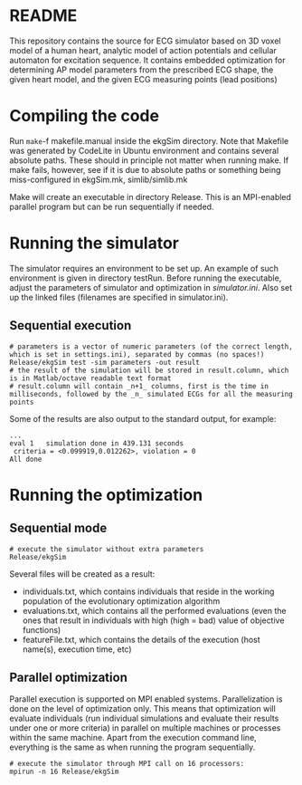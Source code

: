 # README #

This repository contains the source for ECG simulator based on 3D voxel model of a human heart, analytic model of action potentials and cellular automaton for excitation sequence. It contains embedded optimization for determining AP model parameters from the prescribed ECG shape, the given heart model, and the given ECG measuring points (lead positions)

# Compiling the code

Run `make`-f makefile.manual    inside the ekgSim directory.
Note that Makefile was generated by CodeLite in Ubuntu environment and contains several absolute paths. These should in principle not matter when running make. If make fails, however, see if it is due to absolute paths or something being miss-configured in ekgSim.mk, simlib/simlib.mk

Make will create an executable in directory Release. This is an MPI-enabled parallel program but can be run sequentially if needed.

# Running the simulator

The simulator requires an environment to be set up. An example of such environment is given in directory testRun.
Before running the executable, adjust the parameters of simulator and optimization in *simulator.ini*.
Also set up the linked files (filenames are specified in simulator.ini).

## Sequential execution

~~~~
# parameters is a vector of numeric parameters (of the correct length, which is set in settings.ini), separated by commas (no spaces!)
Release/ekgSim test -sim parameters -out result
# the result of the simulation will be stored in result.column, which is in Matlab/octave readable text format
# result.column will contain _n+1_ columns, first is the time in milliseconds, followed by the _n_ simulated ECGs for all the measuring points
~~~~

Some of the results are also output to the standard output, for example:
~~~~
...
eval 1   simulation done in 439.131 seconds
 criteria = <0.099919,0.012262>, violation = 0
All done
~~~~

# Running the optimization
## Sequential mode

~~~~
# execute the simulator without extra parameters
Release/ekgSim
~~~~

Several files will be created as a result: 
- individuals.txt, which contains individuals that reside in the working population of the evolutionary optimization algorithm 
- evaluations.txt, which contains all the performed evaluations (even the ones that result in individuals with high (high = bad) value of objective functions)
- featureFile.txt, which contains the details of the execution (host name(s), execution time, etc)

## Parallel optimization

Parallel execution is supported on MPI enabled systems. Parallelization is done on the level of optimization only. This means that optimization will evaluate individuals (run individual simulations and evaluate their results under one or more criteria) in parallel on multiple machines or processes within the same machine. Apart from the execution command line, everything is the same as when running the program sequentially.

~~~~
# execute the simulator through MPI call on 16 processors:
mpirun -n 16 Release/ekgSim
~~~~
